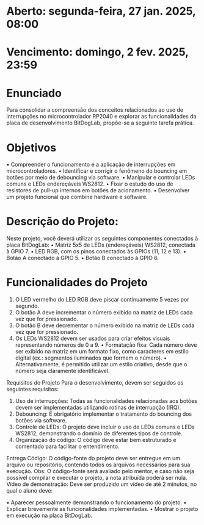 # Aberto: segunda-feira, 27 jan. 2025, 08:00
# Vencimento: domingo, 2 fev. 2025, 23:59

# Enunciado
Para consolidar a compreensão dos conceitos relacionados ao uso de interrupções no
microcontrolador RP2040 e explorar as funcionalidades da placa de desenvolvimento BitDogLab, propõe-se
a seguinte tarefa prática.

# Objetivos
• Compreender o funcionamento e a aplicação de interrupções em microcontroladores.
• Identificar e corrigir o fenômeno do bouncing em botões por meio de debouncing via software.
• Manipular e controlar LEDs comuns e LEDs endereçáveis WS2812.
• Fixar o estudo do uso de resistores de pull-up internos em botões de acionamento.
• Desenvolver um projeto funcional que combine hardware e software.

# Descrição do Projeto:
Neste projeto, você deverá utilizar os seguintes componentes conectados à placa BitDogLab:
• Matriz 5x5 de LEDs (endereçáveis) WS2812, conectada à GPIO 7.
• LED RGB, com os pinos conectados às GPIOs (11, 12 e 13).
• Botão A conectado à GPIO 5.
• Botão B conectado à GPIO 6.

# Funcionalidades do Projeto
1. O LED vermelho do LED RGB deve piscar continuamente 5 vezes por segundo.
2. O botão A deve incrementar o número exibido na matriz de LEDs cada vez que for pressionado.
3. O botão B deve decrementar o número exibido na matriz de LEDs cada vez que for pressionado.
4. Os LEDs WS2812 devem ser usados para criar efeitos visuais representando números de 0 a 9.
• Formatação fixa: Cada número deve ser exibido na matriz em um formato fixo, como
caracteres em estilo digital (ex.: segmentos iluminados que formem o número).
• Alternativamente, é permitido utilizar um estilo criativo, desde que o número seja claramente
identificável.

Requisitos do Projeto
Para o desenvolvimento, devem ser seguidos os seguintes requisitos:
1. Uso de interrupções: Todas as funcionalidades relacionadas aos botões devem ser implementadas
utilizando rotinas de interrupção (IRQ).
2. Debouncing: É obrigatório implementar o tratamento do bouncing dos botões via software.
3. Controle de LEDs: O projeto deve incluir o uso de LEDs comuns e LEDs WS2812, demonstrando o
domínio de diferentes tipos de controle.
4. Organização do código: O código deve estar bem estruturado e comentado para facilitar o
entendimento.

Entrega
Código: O código-fonte do projeto deve ser entregue em um arquivo ou repositório, contendo todos os
arquivos necessários para sua execução. Obs: O código-fonte será avaliado pelo mentor, e caso não seja
possível compilar e executar o projeto, a nota atribuída poderá ser nula.
Vídeo de demonstração: Deve ser produzido um vídeo de até 2 minutos, no qual o aluno deve:

• Aparecer pessoalmente demonstrando o funcionamento do projeto.
• Explicar brevemente as funcionalidades implementadas.
• Mostrar o projeto em execução na placa BitDogLab.
